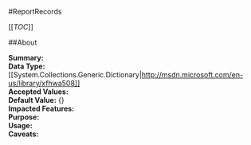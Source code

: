 #ReportRecords

[[_TOC_]]

##About

**Summary:**   
**Data Type:** [[System.Collections.Generic.Dictionary|http://msdn.microsoft.com/en-us/library/xfhwa508]]  
**Accepted Values:**   
**Default Value:** {}  
**Impacted Features:**   
**Purpose:**   
**Usage:**   
**Caveats:**   

